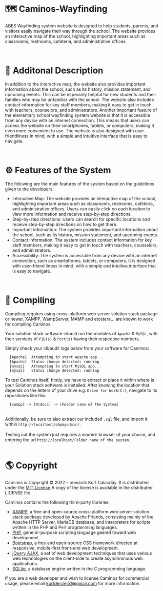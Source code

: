 # <h1 align="left"> 🗺 Caminos-Wayfinding </h1>
ABES Wayfinding system website is designed to help students, parents, and visitors easily navigate their way through the school. The website provides an interactive map of the school, highlighting important areas such as classrooms, restrooms, cafeteria, and administrative offices.

<br>

# 📄 Additonal Description
In addition to the interactive map, the website also provides important information about the school, such as its history, mission statement, and upcoming events. This can be especially helpful for new students and their families who may be unfamiliar with the school. The website also includes contact information for key staff members, making it easy to get in touch with teachers, counselors, and administrators. Another important feature of the elementary school wayfinding system website is that it is accessible from any device with an internet connection. This means that users can access the website on their smartphones, tablets, or computers, making it even more convenient to use. The website is also designed with user-friendliness in mind, with a simple and intuitive interface that is easy to navigate.

<br>

# ⚙ Features of the System
The following are the main features of the system based on the guidelines given to the developers:

- Interactive Map: The website provides an interactive map of the school, highlighting important areas such as classrooms, restrooms, cafeteria, and administrative offices. Users can easily click on each location to view more information and receive step-by-step directions.
- Step-by-step directions: Users can search for specific locations and receive step-by-step directions on how to get there.
- Important information: The system provides important information about the school, such as its history, mission statement, and upcoming events.
- Contact information: The system includes contact information for key staff members, making it easy to get in touch with teachers, counselors, and administrators.
- Accessibility: The system is accessible from any device with an internet connection, such as smartphones, tablets, or computers. It is designed with user-friend liness in mind, with a simple and intuitive interface that is easy to navigate.

<br>

# 🎢 Compiling
Compiling requires using cross-platform web server solution stack package or newer. XAMPP, WampServer, MAMP and etcetera... are known to work for compiling Caminos.

Your solution stack software should run the modules of ```Apache``` & ```MySQL```, with their services of ```PID(s)``` & ```Port(s)``` having their respective numbers.

 Simply check your cli/audit logs below from your software for Caminos:

```txt
  [Apache] 	Attempting to start Apache app...
  [Apache] 	Status change detected: running
  [mysql] 	Attempting to start MySQL app...
  [mysql] 	Status change detected: running
```
To test Caminos itself, firstly, we have to extract or place it within where is your Solution stack software is installed. After knowing the location that depends on the letters of your drive e.g. ```Drive for Work(C:)```, navigate to its repositories like this:
```txt
  [xampp] -> [htdocs] -> [Folder name of the System]
```

<br >
Additionally, be sure to also extract our included <code>.sql</code> file, and import it within <code>http://localhost/phpmyadmin/</code>.

<br>
<br>
Testing out the system just requires a modern browser of your choice, and entering the url <code>http://localhost/Folder name of the system</code>.

<br>
<br>

# 🌎 Copyright
Caminos is Copyright © 2022 – onwards Kurt Calacday. It is distributed under the <a href="https://opensource.org/licenses/MIT">MIT License</a> A copy of the license is available in the distributed LICENSE file.

Caminos contains the following third-party libraries:
- <a href="https://www.apachefriends.org/">XAMPP</a>,  a free and open-source cross-platform web server solution stack package developed by Apache Friends, consisting mainly of the Apache HTTP Server, MariaDB database, and interpreters for scripts written in the PHP and Perl programming languages.
- <a href="https://www.php.net/">PHP</a>,  general-purpose scripting language geared toward web development.
- <a href="https://getbootstrap.com/">Bootstrap</a>,  a free and open-source CSS framework directed at responsive, mobile-first front-end web development.
- <a href="https://api.jquery.com/jquery.ajax/">jQuery AJAX</a>, a set of web development techniques that uses various web technologies on the client-side to create asynchronous web applications.
- <a href="https://www.sqlite.org/">SQLite</a>, a database engine written in the C programming language.

If you are a web developer and wish to license Caminos for commercial usage, please email kurtdenzel51@gmail.com for more information.
